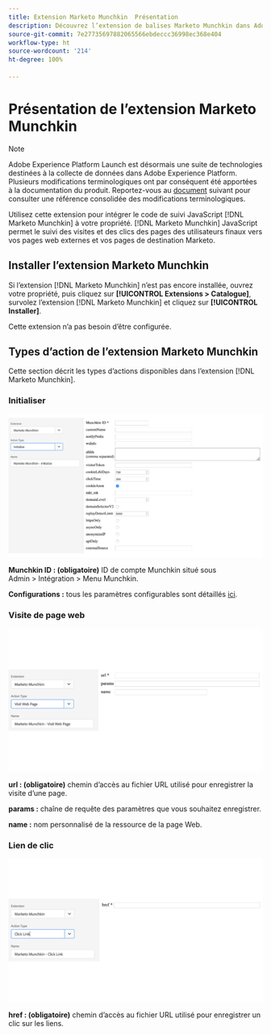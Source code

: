 ```yaml
---
title: Extension Marketo Munchkin  Présentation
description: Découvrez l’extension de balises Marketo Munchkin dans Adobe Experience Platform.
source-git-commit: 7e27735697882065566ebdeccc36998ec368e404
workflow-type: ht
source-wordcount: '214'
ht-degree: 100%

---
```


# Présentation de l’extension Marketo Munchkin

>[!NOTE]
>
>Adobe Experience Platform Launch est désormais une suite de technologies destinées à la collecte de données dans Adobe Experience Platform. Plusieurs modifications terminologiques ont par conséquent été apportées à la documentation du produit. Reportez-vous au [document](../../../term-updates.md) suivant pour consulter une référence consolidée des modifications terminologiques.

Utilisez cette extension pour intégrer le code de suivi JavaScript [!DNL Marketo Munchkin] à votre propriété. [!DNL Marketo Munchkin] JavaScript permet le suivi des visites et des clics des pages des utilisateurs finaux vers vos pages web externes et vos pages de destination Marketo.

## Installer l’extension Marketo Munchkin

Si lʼextension [!DNL Marketo Munchkin] nʼest pas encore installée, ouvrez votre propriété, puis cliquez sur **[!UICONTROL Extensions > Catalogue]**, survolez lʼextension [!DNL Marketo Munchkin] et cliquez sur **[!UICONTROL Installer]**.

Cette extension n’a pas besoin d’être configurée.

## Types d’action de l’extension Marketo Munchkin

Cette section décrit les types d’actions disponibles dans l’extension [!DNL Marketo Munchkin].

### Initialiser

![](../../../images/munchkin-Init.png)

**Munchkin ID : (obligatoire)** ID de compte Munchkin situé sous Admin > Intégration > Menu Munchkin.

**Configurations :** tous les paramètres configurables sont détaillés [ici](https://developers.marketo.com/javascript-api/lead-tracking/configuration/).

### Visite de page web

![](../../../images/munchkin-visit-page.png)

**url : (obligatoire)** chemin d’accès au fichier URL utilisé pour enregistrer la visite d’une page.

**params :** chaîne de requête des paramètres que vous souhaitez enregistrer.

**name :** nom personnalisé de la ressource de la page Web.

### Lien de clic

![](../../../images/munchkin-click-link.png)

**href : (obligatoire)** chemin d’accès au fichier URL utilisé pour enregistrer un clic sur les liens.
